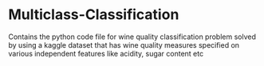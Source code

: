 # Multiclass-Classification
Contains the python code file for wine quality classification problem solved by using a kaggle dataset that has wine quality measures specified on various independent features like acidity, sugar content etc

